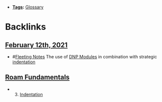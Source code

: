 - **[Tags](<Tags.md>):** [Glossary](<Glossary.md>)

# Backlinks
## [February 12th, 2021](<February 12th, 2021.md>)
- #[Fleeting Notes](<Fleeting Notes.md>) The use of [DNP Modules](<DNP Modules.md>) in combination with strategic [indentation](<indentation.md>)

## [Roam Fundamentals](<Roam Fundamentals.md>)
- 3. [Indentation]([indentation](<indentation.md>))


